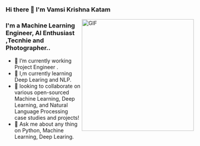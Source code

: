 ### Hi there 👋 I'm Vamsi Krishna Katam 

<div>
 <img align = 'right' alt = 'GIF' height = '300px' src = 'https://media1.giphy.com/media/MT5UUV1d4CXE2A37Dg/giphy.gif?cid=790b7611456ef8191e8b5bf39c59402aa2b6c29da804f1f0&rid=giphy.gif&ct=g'>
</div>


### I'm a Machine Learning Engineer, AI Enthusiast ,Tecnhie and Photographer..

<!--
**kvamsi7/kvamsi7** is a ✨ _special_ ✨ repository because its `README.md` (this file) appears on your GitHub profile.

Here are some ideas to get you started:
-->
 - 🔭 I’m currently working Project Engineer .
 - 🌱 I,m currently learning Deep Learing and NLP.
 - 👯 looking to collaborate on various open-sourced Machine Learning, Deep Learning, and Natural Language Processing case studies and projects!
 - 💬 Ask me about any thing on Python, Machine Learning, Deep Learing. 
<!--
 - 🤔 I’m looking for help with ... 
 - 📫 How to reach me: ...
 - 😄 Pronouns: ...
 - ⚡ Fun fact: ...  -->
